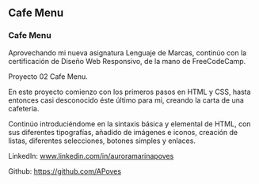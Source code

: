 ## Cafe Menu
### Cafe Menu

Aprovechando mi nueva asignatura Lenguaje de Marcas, continúo con la certificación de Diseño Web Responsivo, de la mano de FreeCodeCamp.

Proyecto 02 Cafe Menu.

En este proyecto comienzo con los primeros pasos en HTML y CSS, hasta entonces casi desconocido éste último para mi, creando la carta de una cafetería.

Continúo introduciéndome en la sintaxis básica y elemental de HTML, con sus diferentes tipografías, añadido de imágenes e iconos, creación de listas, diferentes selecciones, botones simples y enlaces.

LinkedIn: www.linkedin.com/in/auroramarinapoves

Github: https://github.com/APoves
